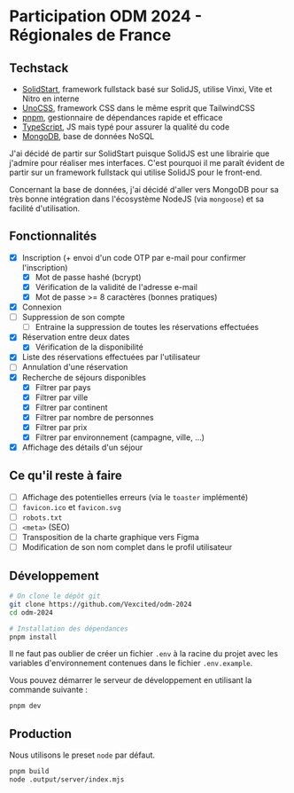 # Participation ODM 2024 - Régionales de France

## Techstack

- [SolidStart](https://start.solidjs.com), framework fullstack basé sur SolidJS, utilise Vinxi, Vite et Nitro en interne
- [UnoCSS](https://unocss.dev), framework CSS dans le même esprit que TailwindCSS
- [pnpm](https://pnpm.io), gestionnaire de dépendances rapide et efficace
- [TypeScript](https://www.typescriptlang.org), JS mais typé pour assurer la qualité du code 
- [MongoDB](https://www.mongodb.com), base de données NoSQL

J'ai décidé de partir sur SolidStart puisque SolidJS est une librairie que j'admire pour réaliser mes interfaces.
C'est pourquoi il me paraît évident de partir sur un framework fullstack qui utilise SolidJS pour le front-end.

Concernant la base de données, j'ai décidé d'aller vers MongoDB pour sa très bonne intégration dans l'écosystème NodeJS (via `mongoose`) et sa facilité d'utilisation.

## Fonctionnalités

- [x] Inscription (+ envoi d'un code OTP par e-mail pour confirmer l'inscription)
  - [x] Mot de passe hashé (bcrypt)
  - [x] Vérification de la validité de l'adresse e-mail
  - [x] Mot de passe >= 8 caractères (bonnes pratiques)
- [x] Connexion
- [ ] Suppression de son compte
  - [ ] Entraine la suppression de toutes les réservations effectuées
- [x] Réservation entre deux dates
  - [x] Vérification de la disponibilité
- [x] Liste des réservations effectuées par l'utilisateur
- [ ] Annulation d'une réservation 
- [x] Recherche de séjours disponibles
  - [x] Filtrer par pays
  - [x] Filtrer par ville
  - [x] Filtrer par continent
  - [x] Filtrer par nombre de personnes
  - [x] Filtrer par prix
  - [x] Filtrer par environnement (campagne, ville, ...)
- [x] Affichage des détails d'un séjour 

## Ce qu'il reste à faire

- [ ] Affichage des potentielles erreurs (via le `toaster` implémenté)
- [ ] `favicon.ico` et `favicon.svg`
- [ ] `robots.txt`
- [ ] `<meta>` (SEO)
- [ ] Transposition de la charte graphique vers Figma
- [ ] Modification de son nom complet dans le profil utilisateur

## Développement

```bash
# On clone le dépôt git
git clone https://github.com/Vexcited/odm-2024
cd odm-2024

# Installation des dépendances
pnpm install
```

Il ne faut pas oublier de créer un fichier `.env` à la racine du projet avec les variables d'environnement contenues dans le fichier `.env.example`.

Vous pouvez démarrer le serveur de développement en utilisant la commande suivante :

```bash
pnpm dev
```

## Production

Nous utilisons le preset `node` par défaut.

```bash
pnpm build
node .output/server/index.mjs
```
